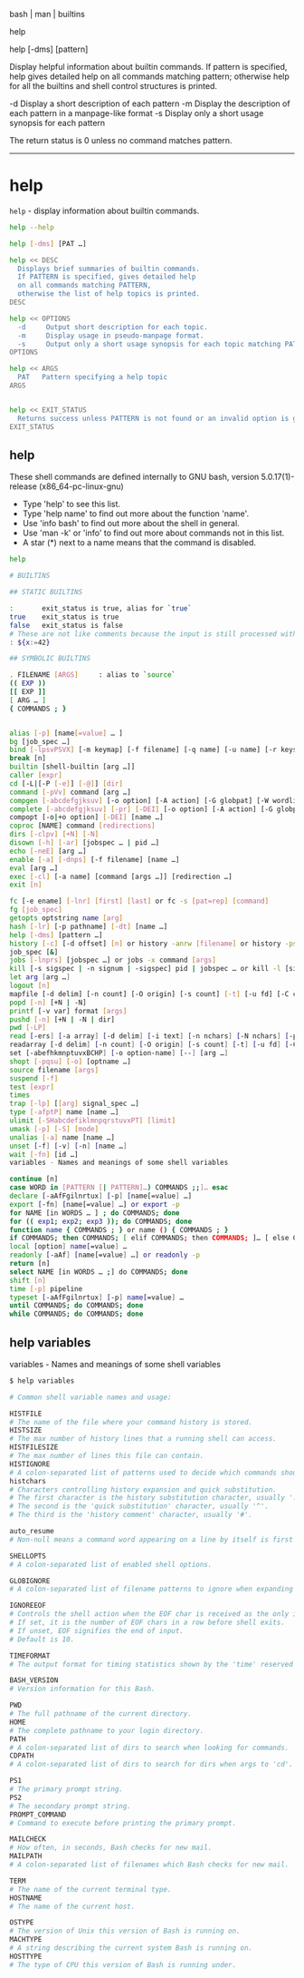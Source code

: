  bash | man | builtins

help

help [-dms] [pattern]
       
Display helpful information about builtin commands. 
If pattern is specified, help gives detailed help on all commands matching pattern; 
otherwise help for all the builtins and shell control structures is printed.

-d   Display a short description of each pattern
-m   Display the description of each pattern in a manpage-like format
-s   Display only a short usage synopsis for each pattern


The return status is 0 unless no command matches pattern.

---

# help

`help` - display information about builtin commands.

```bash
help --help

help [-dms] [PAT …]

help << DESC
  Displays brief summaries of builtin commands.
  If PATTERN is specified, gives detailed help
  on all commands matching PATTERN,
  otherwise the list of help topics is printed.
DESC

help << OPTIONS
  -d     Output short description for each topic.
  -m     Display usage in pseudo-manpage format.
  -s     Output only a short usage synopsis for each topic matching PATTERN.
OPTIONS

help << ARGS
  PAT   Pattern specifying a help topic
ARGS


help << EXIT_STATUS
  Returns success unless PATTERN is not found or an invalid option is given.
EXIT_STATUS
```


## help

These shell commands are defined internally to
GNU bash, version 5.0.17(1)-release (x86_64-pc-linux-gnu)
- Type 'help' to see this list.
- Type 'help name' to find out more about the function 'name'.
- Use 'info bash' to find out more about the shell in general.
- Use 'man -k' or 'info' to find out more about commands not in this list.
- A star (*) next to a name means that the command is disabled.

```bash
help

# BUILTINS

## STATIC BUILTINS

:       exit_status is true, alias for `true`
true    exit_status is true
false   exit_status is false
# These are not like comments because the input is still processed with possible side-effect executed. Below, the assignment will go on:
: ${x:=42}

## SYMBOLIC BUILTINS

. FILENAME [ARGS]     : alias to `source`
(( EXP ))
[[ EXP ]]
[ ARG … ]
{ COMMANDS ; }


alias [-p] [name[=value] … ]
bg [job_spec …]
bind [-lpsvPSVX] [-m keymap] [-f filename] [-q name] [-u name] [-r keyseq] [-x >
break [n]
builtin [shell-builtin [arg …]]
caller [expr]
cd [-L|[-P [-e]] [-@]] [dir]
command [-pVv] command [arg …]
compgen [-abcdefgjksuv] [-o option] [-A action] [-G globpat] [-W wordlist]  [-F>
complete [-abcdefgjksuv] [-pr] [-DEI] [-o option] [-A action] [-G globpat] [-W >
compopt [-o|+o option] [-DEI] [name …]
coproc [NAME] command [redirections]
dirs [-clpv] [+N] [-N]
disown [-h] [-ar] [jobspec … | pid …]
echo [-neE] [arg …]
enable [-a] [-dnps] [-f filename] [name …]
eval [arg …]
exec [-cl] [-a name] [command [args …]] [redirection …]
exit [n]

fc [-e ename] [-lnr] [first] [last] or fc -s [pat=rep] [command]
fg [job_spec]
getopts optstring name [arg]
hash [-lr] [-p pathname] [-dt] [name …]
help [-dms] [pattern …]
history [-c] [-d offset] [n] or history -anrw [filename] or history -ps arg [a>
job_spec [&]
jobs [-lnprs] [jobspec …] or jobs -x command [args]
kill [-s sigspec | -n signum | -sigspec] pid | jobspec … or kill -l [sigspe>
let arg [arg …]
logout [n]
mapfile [-d delim] [-n count] [-O origin] [-s count] [-t] [-u fd] [-C callback>
popd [-n] [+N | -N]
printf [-v var] format [args]
pushd [-n] [+N | -N | dir]
pwd [-LP]
read [-ers] [-a array] [-d delim] [-i text] [-n nchars] [-N nchars] [-p prompt>
readarray [-d delim] [-n count] [-O origin] [-s count] [-t] [-u fd] [-C callba>
set [-abefhkmnptuvxBCHP] [-o option-name] [--] [arg …]
shopt [-pqsu] [-o] [optname …]
source filename [args]
suspend [-f]
test [expr]
times
trap [-lp] [[arg] signal_spec …]
type [-afptP] name [name …]
ulimit [-SHabcdefiklmnpqrstuvxPT] [limit]
umask [-p] [-S] [mode]
unalias [-a] name [name …]
unset [-f] [-v] [-n] [name …]
wait [-fn] [id …]
variables - Names and meanings of some shell variables

continue [n]
case WORD in [PATTERN [| PATTERN]…) COMMANDS ;;]… esac
declare [-aAfFgilnrtux] [-p] [name[=value] …]
export [-fn] [name[=value] …] or export -p
for NAME [in WORDS … ] ; do COMMANDS; done
for (( exp1; exp2; exp3 )); do COMMANDS; done
function name { COMMANDS ; } or name () { COMMANDS ; }
if COMMANDS; then COMMANDS; [ elif COMMANDS; then COMMANDS; ]… [ else COMMAN>
local [option] name[=value] …
readonly [-aAf] [name[=value] …] or readonly -p
return [n]
select NAME [in WORDS … ;] do COMMANDS; done
shift [n]
time [-p] pipeline
typeset [-aAfFgilnrtux] [-p] name[=value] …
until COMMANDS; do COMMANDS; done
while COMMANDS; do COMMANDS; done
```


## help variables

variables - Names and meanings of some shell variables

```bash
$ help variables

# Common shell variable names and usage:

HISTFILE
# The name of the file where your command history is stored.
HISTSIZE
# The max number of history lines that a running shell can access.
HISTFILESIZE
# The max number of lines this file can contain.
HISTIGNORE
# A colon-separated list of patterns used to decide which commands should be saved on the history list.
histchars
# Characters controlling history expansion and quick substitution.
# The first character is the history substitution character, usually '!'.
# The second is the 'quick substitution' character, usually '^'.
# The third is the 'history comment' character, usually '#'.

auto_resume
# Non-null means a command word appearing on a line by itself is first looked for in the list of currently stopped jobs. If found there, that job is foregrounded. A value of 'exact' means that the command word must exactly match a command in the list of stopped jobs. A value of 'substring' means that the command word must match a substring of the job. Any other value means that the command must be a prefix of a stopped job.

SHELLOPTS
# A colon-separated list of enabled shell options.

GLOBIGNORE
# A colon-separated list of filename patterns to ignore when expanding paths.

IGNOREEOF
# Controls the shell action when the EOF char is received as the only input.
# If set, it is the number of EOF chars in a row before shell exits.
# If unset, EOF signifies the end of input.
# Default is 10.

TIMEFORMAT
# The output format for timing statistics shown by the 'time' reserved word.

BASH_VERSION
# Version information for this Bash.

PWD
# The full pathname of the current directory.
HOME
# The complete pathname to your login directory.
PATH
# A colon-separated list of dirs to search when looking for commands.
CDPATH
# A colon-separated list of dirs to search for dirs when args to 'cd'.

PS1
# The primary prompt string.
PS2
# The secondary prompt string.
PROMPT_COMMAND
# Command to execute before printing the primary prompt.

MAILCHECK
# How often, in seconds, Bash checks for new mail.
MAILPATH
# A colon-separated list of filenames which Bash checks for new mail.

TERM
# The name of the current terminal type.
HOSTNAME
# The name of the current host.

OSTYPE
# The version of Unix this version of Bash is running on.
MACHTYPE
# A string describing the current system Bash is running on.
HOSTTYPE
# The type of CPU this version of Bash is running under.
```
